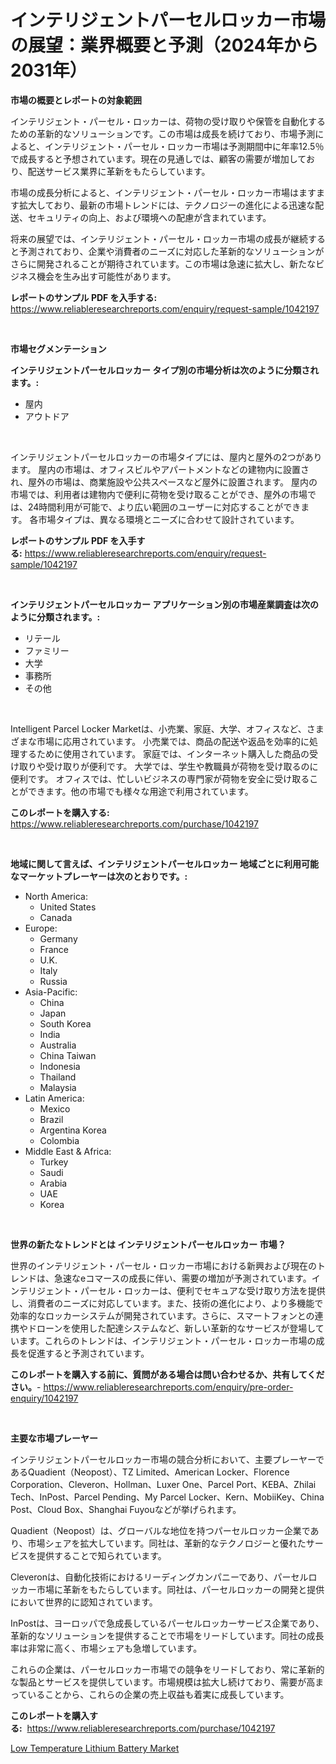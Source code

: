 <p><h1>インテリジェントパーセルロッカー市場の展望：業界概要と予測（2024年から2031年）</h1></p><p><strong>市場の概要とレポートの対象範囲</strong></p>
<p><p>インテリジェント・パーセル・ロッカーは、荷物の受け取りや保管を自動化するための革新的なソリューションです。この市場は成長を続けており、市場予測によると、インテリジェント・パーセル・ロッカー市場は予測期間中に年率12.5％で成長すると予想されています。現在の見通しでは、顧客の需要が増加しており、配送サービス業界に革新をもたらしています。</p><p>市場の成長分析によると、インテリジェント・パーセル・ロッカー市場はますます拡大しており、最新の市場トレンドには、テクノロジーの進化による迅速な配送、セキュリティの向上、および環境への配慮が含まれています。</p><p>将来の展望では、インテリジェント・パーセル・ロッカー市場の成長が継続すると予測されており、企業や消費者のニーズに対応した革新的なソリューションがさらに開発されることが期待されています。この市場は急速に拡大し、新たなビジネス機会を生み出す可能性があります。</p></p>
<p><strong>レポートのサンプル PDF を入手する:</strong> <a href="https://www.reliableresearchreports.com/enquiry/request-sample/1042197">https://www.reliableresearchreports.com/enquiry/request-sample/1042197</a></p>
<p>&nbsp;</p>
<p><strong>市場セグメンテーション</strong></p>
<p><strong>インテリジェントパーセルロッカー タイプ別の市場分析は次のように分類されます。:</strong></p>
<p><ul><li>屋内</li><li>アウトドア</li></ul></p>
<p>&nbsp;</p>
<p><p>インテリジェントパーセルロッカーの市場タイプには、屋内と屋外の2つがあります。 屋内の市場は、オフィスビルやアパートメントなどの建物内に設置され、屋外の市場は、商業施設や公共スペースなど屋外に設置されます。 屋内の市場では、利用者は建物内で便利に荷物を受け取ることができ、屋外の市場では、24時間利用が可能で、より広い範囲のユーザーに対応することができます。 各市場タイプは、異なる環境とニーズに合わせて設計されています。</p></p>
<p><strong>レポートのサンプル PDF を入手する:</strong>&nbsp;<a href="https://www.reliableresearchreports.com/enquiry/request-sample/1042197">https://www.reliableresearchreports.com/enquiry/request-sample/1042197</a></p>
<p>&nbsp;</p>
<p><strong> インテリジェントパーセルロッカー アプリケーション別の市場産業調査は次のように分類されます。:</strong></p>
<p><ul><li>リテール</li><li>ファミリー</li><li>大学</li><li>事務所</li><li>その他</li></ul></p>
<p>&nbsp;</p>
<p><p>Intelligent Parcel Locker Marketは、小売業、家庭、大学、オフィスなど、さまざまな市場に応用されています。 小売業では、商品の配送や返品を効率的に処理するために使用されています。 家庭では、インターネット購入した商品の受け取りや受け取りが便利です。 大学では、学生や教職員が荷物を受け取るのに便利です。 オフィスでは、忙しいビジネスの専門家が荷物を安全に受け取ることができます。他の市場でも様々な用途で利用されています。</p></p>
<p><strong>このレポートを購入する:</strong>&nbsp; <a href="https://www.reliableresearchreports.com/purchase/1042197">https://www.reliableresearchreports.com/purchase/1042197</a></p>
<p>&nbsp;</p>
<p><strong>地域に関して言えば、インテリジェントパーセルロッカー 地域ごとに利用可能なマーケットプレーヤーは次のとおりです。:</strong></p>
<p><ul>
    <li>
        North America:
        <ul>
            <li>United States</li>
            <li>Canada</li>
        </ul>
    </li>
    <li>
        Europe:
        <ul>
            <li>Germany</li>
            <li>France</li>
            <li>U.K.</li>
            <li>Italy</li>
            <li>Russia</li>
        </ul>
    </li>
    <li>
        Asia-Pacific:
        <ul>
            <li>China</li>
            <li>Japan</li>
            <li>South Korea</li>
            <li>India</li>
            <li>Australia</li>
            <li>China Taiwan</li>
            <li>Indonesia</li>
            <li>Thailand</li>
            <li>Malaysia</li>
        </ul>
    </li>
    <li>
        Latin America:
        <ul>
            <li>Mexico</li>
            <li>Brazil</li>
            <li>Argentina Korea</li>
            <li>Colombia</li>
        </ul>
    </li>
    <li>
        Middle East & Africa:
        <ul>
            <li>Turkey</li>
            <li>Saudi</li>
            <li>Arabia</li>
            <li>UAE</li>
            <li>Korea</li>
        </ul>
    </li>
    </ul></p>
<p>&nbsp;</p>
<p><strong>世界の新たなトレンドとは インテリジェントパーセルロッカー 市場？</strong></p>
<p><p>世界のインテリジェント・パーセル・ロッカー市場における新興および現在のトレンドは、急速なeコマースの成長に伴い、需要の増加が予測されています。インテリジェント・パーセル・ロッカーは、便利でセキュアな受け取り方法を提供し、消費者のニーズに対応しています。また、技術の進化により、より多機能で効率的なロッカーシステムが開発されています。さらに、スマートフォンとの連携やドローンを使用した配達システムなど、新しい革新的なサービスが登場しています。これらのトレンドは、インテリジェント・パーセル・ロッカー市場の成長を促進すると予測されています。</p></p>
<p><strong>このレポートを購入する前に、質問がある場合は問い合わせるか、共有してください。</strong>- <a href="https://www.reliableresearchreports.com/enquiry/pre-order-enquiry/1042197">https://www.reliableresearchreports.com/enquiry/pre-order-enquiry/1042197</a></p>
<p>&nbsp;</p>
<p><strong>主要な市場プレーヤー</strong></p>
<p><p>インテリジェントパーセルロッカー市場の競合分析において、主要プレーヤーであるQuadient（Neopost）、TZ Limited、American Locker、Florence Corporation、Cleveron、Hollman、Luxer One、Parcel Port、KEBA、Zhilai Tech、InPost、Parcel Pending、My Parcel Locker、Kern、MobiiKey、China Post、Cloud Box、Shanghai Fuyouなどが挙げられます。</p><p>Quadient（Neopost）は、グローバルな地位を持つパーセルロッカー企業であり、市場シェアを拡大しています。同社は、革新的なテクノロジーと優れたサービスを提供することで知られています。</p><p>Cleveronは、自動化技術におけるリーディングカンパニーであり、パーセルロッカー市場に革新をもたらしています。同社は、パーセルロッカーの開発と提供において世界的に認知されています。</p><p>InPostは、ヨーロッパで急成長しているパーセルロッカーサービス企業であり、革新的なソリューションを提供することで市場をリードしています。同社の成長率は非常に高く、市場シェアも急増しています。</p><p>これらの企業は、パーセルロッカー市場での競争をリードしており、常に革新的な製品とサービスを提供しています。市場規模は拡大し続けており、需要が高まっていることから、これらの企業の売上収益も着実に成長しています。</p></p>
<p><strong>このレポートを購入する:</strong>&nbsp;&nbsp;<a href="https://www.reliableresearchreports.com/purchase/1042197">https://www.reliableresearchreports.com/purchase/1042197</a></p>
<p><p><a href="https://github.com/kathiaseamanalvaradovlprc2h/Market-Research-Report-List-1/blob/main/low-temperature-lithium-battery-market.md">Low Temperature Lithium Battery Market</a></p></p>